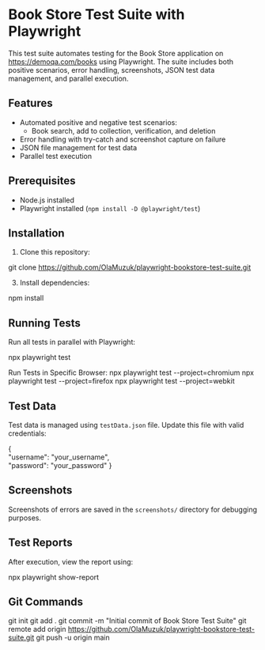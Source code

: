 # Book Store Test Suite with Playwright

This test suite automates testing for the Book Store application on https://demoqa.com/books using Playwright. The suite includes both positive scenarios, error handling, screenshots, JSON test data management, and parallel execution.

## Features
- Automated positive and negative test scenarios:
   - Book search, add to collection, verification, and deletion
- Error handling with try-catch and screenshot capture on failure
- JSON file management for test data
- Parallel test execution

## Prerequisites
- Node.js installed
- Playwright installed (`npm install -D @playwright/test`)

## Installation
1. Clone this repository:

git clone https://github.com/OlaMuzuk/playwright-bookstore-test-suite.git  


3. Install dependencies:

npm install


## Running Tests
Run all tests in parallel with Playwright:

npx playwright test

Run Tests in Specific Browser:
npx playwright test --project=chromium
npx playwright test --project=firefox
npx playwright test --project=webkit

## Test Data
Test data is managed using `testData.json` file. Update this file with valid credentials:

{  
    "username": "your_username",  
    "password": "your_password"
}


## Screenshots
Screenshots of errors are saved in the `screenshots/` directory for debugging purposes.

## Test Reports
After execution, view the report using:

npx playwright show-report

## Git Commands
git init
git add .
git commit -m "Initial commit of Book Store Test Suite"
git remote add origin https://github.com/OlaMuzuk/playwright-bookstore-test-suite.git
git push -u origin main



